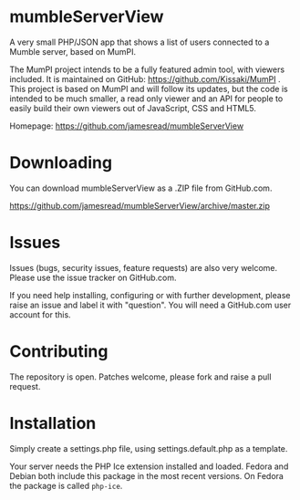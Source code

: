 mumbleServerView
================

A very small PHP/JSON app that shows a list of users connected to a Mumble server, based on MumPI.

The MumPI project intends to be a fully featured admin tool, with viewers included. It is maintained
on GitHub: https://github.com/Kissaki/MumPI . This project is based on MumPI and will follow its updates,
but the code is intended to be much smaller, a read only viewer and an API for people to easily build
their own viewers out of JavaScript, CSS and HTML5.

Homepage: https://github.com/jamesread/mumbleServerView

Downloading
===
You can download mumbleServerView as a .ZIP file from GitHub.com.

https://github.com/jamesread/mumbleServerView/archive/master.zip

Issues
===
Issues (bugs, security issues, feature requests) are also very welcome. Please
use the issue tracker on GitHub.com.

If you need help installing, configuring or with further development, please 
raise an issue and label it with "question". You will need a GitHub.com user 
account for this. 


Contributing
===
The repository is open. Patches welcome, please fork and raise a pull request.

Installation
===
Simply create a settings.php file, using settings.default.php as a template. 

Your server needs the PHP Ice extension installed and loaded. Fedora and Debian 
both include this package in the most recent versions. On Fedora the package is 
called `php-ice`. 

